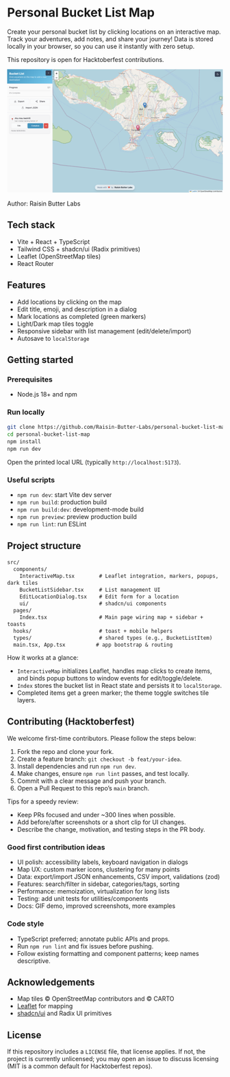 # Personal Bucket List Map

Create your personal bucket list by clicking locations on an interactive map. Track your adventures, add notes, and share your journey! Data is stored locally in your browser, so you can use it instantly with zero setup.

This repository is open for Hacktoberfest contributions.

![App icon](public/preview.png)

Author: Raisin Butter Labs

## Tech stack

-   Vite + React + TypeScript
-   Tailwind CSS + shadcn/ui (Radix primitives)
-   Leaflet (OpenStreetMap tiles)
-   React Router

## Features

-   Add locations by clicking on the map
-   Edit title, emoji, and description in a dialog
-   Mark locations as completed (green markers)
-   Light/Dark map tiles toggle
-   Responsive sidebar with list management (edit/delete/import)
-   Autosave to `localStorage`

## Getting started

### Prerequisites

-   Node.js 18+ and npm

### Run locally

```bash
git clone https://github.com/Raisin-Butter-Labs/personal-bucket-list-map
cd personal-bucket-list-map
npm install
npm run dev
```

Open the printed local URL (typically `http://localhost:5173`).

### Useful scripts

-   `npm run dev`: start Vite dev server
-   `npm run build`: production build
-   `npm run build:dev`: development-mode build
-   `npm run preview`: preview production build
-   `npm run lint`: run ESLint

## Project structure

```
src/
  components/
    InteractiveMap.tsx        # Leaflet integration, markers, popups, dark tiles
    BucketListSidebar.tsx     # List management UI
    EditLocationDialog.tsx    # Edit form for a location
    ui/                       # shadcn/ui components
  pages/
    Index.tsx                 # Main page wiring map + sidebar + toasts
  hooks/                      # toast + mobile helpers
  types/                      # shared types (e.g., BucketListItem)
  main.tsx, App.tsx          # app bootstrap & routing
```

How it works at a glance:

-   `InteractiveMap` initializes Leaflet, handles map clicks to create items, and binds popup buttons to window events for edit/toggle/delete.
-   `Index` stores the bucket list in React state and persists it to `localStorage`.
-   Completed items get a green marker; the theme toggle switches tile layers.

## Contributing (Hacktoberfest)

We welcome first-time contributors. Please follow the steps below:

1. Fork the repo and clone your fork.
2. Create a feature branch: `git checkout -b feat/your-idea`.
3. Install dependencies and run `npm run dev`.
4. Make changes, ensure `npm run lint` passes, and test locally.
5. Commit with a clear message and push your branch.
6. Open a Pull Request to this repo’s `main` branch.

Tips for a speedy review:

-   Keep PRs focused and under ~300 lines when possible.
-   Add before/after screenshots or a short clip for UI changes.
-   Describe the change, motivation, and testing steps in the PR body.

### Good first contribution ideas

-   UI polish: accessibility labels, keyboard navigation in dialogs
-   Map UX: custom marker icons, clustering for many points
-   Data: export/import JSON enhancements, CSV import, validations (zod)
-   Features: search/filter in sidebar, categories/tags, sorting
-   Performance: memoization, virtualization for long lists
-   Testing: add unit tests for utilities/components
-   Docs: GIF demo, improved screenshots, more examples

### Code style

-   TypeScript preferred; annotate public APIs and props.
-   Run `npm run lint` and fix issues before pushing.
-   Follow existing formatting and component patterns; keep names descriptive.

## Acknowledgements

-   Map tiles © OpenStreetMap contributors and © CARTO
-   [Leaflet](https://leafletjs.com/) for mapping
-   [shadcn/ui](https://ui.shadcn.com/) and Radix UI primitives

## License

If this repository includes a `LICENSE` file, that license applies. If not, the project is currently unlicensed; you may open an issue to discuss licensing (MIT is a common default for Hacktoberfest repos).
